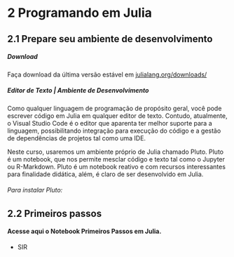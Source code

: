 # 2 Programando em Julia

## 2.1 Prepare seu ambiente de desenvolvimento

##### Download
Faça download da última versão estável em [julialang.org/downloads/](https://julialang.org/downloads/)

##### Editor de Texto | Ambiente de Desenvolvimento
Como qualquer linguagem de programação de propósito geral, você pode escrever código em Julia em qualquer editor de texto. Contudo, atualmente, o Visual Studio Code é o editor que aparenta ter melhor suporte para a linguagem, possibilitando integração para execução do código e a gestão de dependências de projetos tal como uma IDE.

Neste curso, usaremos um ambiente próprio de Julia chamado Pluto. Pluto é um notebook, que nos permite mesclar código e texto tal como o Jupyter ou R-Markdown. Pluto é um notebook reativo e com recursos interessantes para finalidade didática, além, é claro de ser desenvolvido em Julia.

###### Para instalar Pluto:

## 2.2 Primeiros passos

#### Acesse aqui o Notebook Primeiros Passos em Julia.

- SIR